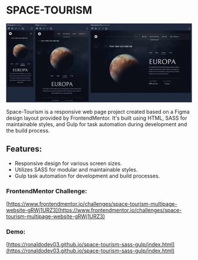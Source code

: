 # SPACE-TOURISM

![Space-Tourism](SPACE-TOURISM.png)

Space-Tourism is a responsive web page project created based on a Figma design layout provided by FrontendMentor. It's built using HTML, SASS for maintainable styles, and Gulp for task automation during development and the build process.

## Features:

- Responsive design for various screen sizes.
- Utilizes SASS for modular and maintainable styles.
- Gulp task automation for development and build processes.

### FrontendMentor Challenge:

[https://www.frontendmentor.io/challenges/space-tourism-multipage-website-gRWj1URZ3](https://www.frontendmentor.io/challenges/space-tourism-multipage-website-gRWj1URZ3)

### Demo:

[https://ronaldodev03.github.io/space-tourism-sass-gulp/index.html](https://ronaldodev03.github.io/space-tourism-sass-gulp/index.html)

